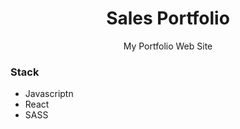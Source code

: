 
<p align="center">

  <h1 align="center">Sales Portfolio</h1>

  <p align="center">
    My Portfolio Web Site
  </p>
</p>

<h3>Stack</h2>
<ul>
  <li>Javascriptn</li>
  <li>React</li>
  <li>SASS</li>
</ul>

